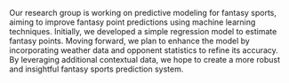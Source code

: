 Our research group is working on predictive modeling for fantasy sports, aiming to improve fantasy point predictions using machine learning techniques. Initially, we developed a simple regression model to estimate fantasy points. Moving forward, we plan to enhance the model by incorporating weather data and opponent statistics to refine its accuracy. By leveraging additional contextual data, we hope to create a more robust and insightful fantasy sports prediction system.
